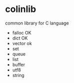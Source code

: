 # colinlib
common library for C language

- falloc OK
- dict OK
- vector ok
- set
- queue
- list
- buffer
- utf8
- string